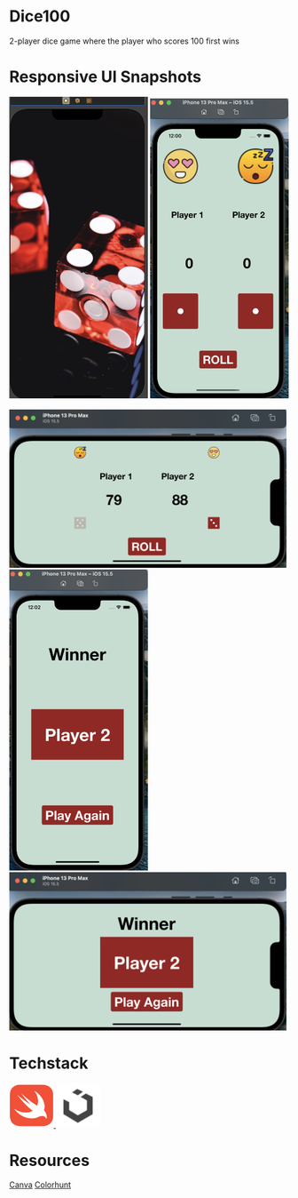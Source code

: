 # Dice100
2-player dice game where the player who scores 100 first wins

# Responsive UI Snapshots

<img src="Dice/Images/Launchscreen.png" width="250">
<img src="Dice/Images/MainScreen_Potrait.png" width="250"> &nbsp; <img src="Dice/Images/MainScreen_Landscape.png" width="500">
<img src="Dice/Images/ResultScreen_Potrait.png" width="250"> &nbsp; <img src="Dice/Images/ResultScreen_Landscape.png" width="500">

# Techstack
<a href="https://developer.apple.com/swift/" target="_blank" rel="noreferrer"> <img src="https://raw.githubusercontent.com/devicons/devicon/master/icons/swift/swift-original.svg" alt="swift" width="80" height="80"/> </a>  <a href="https://getuikit.com" target="_blank" rel="noreferrer"> <img src="Dice/Images/uikit.svg" alt="swift" width="80" height="80"/> </a>

# Resources

<a href="https://www.canva.com" target="_blank">Canva</a> <a href="https://colorhunt.co" target="_blank">Colorhunt</a>
